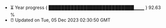 - ⏳ Year progress { ███████████████████████████▁▁▁ } 92.63 %
- ⏰ Updated on Tue, 05 Dec 2023 02:30:50 GMT

